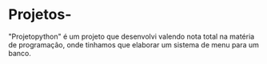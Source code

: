 # Projetos-
"Projetopython" é um projeto que desenvolvi valendo nota total na matéria de programação, onde tinhamos que elaborar um sistema de menu para um banco.
